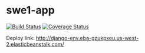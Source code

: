 # swe1-app
[![Build Status](https://app.travis-ci.com/SolidifiedRay/swe1-app.svg?branch=master)](https://app.travis-ci.com/SolidifiedRay/swe1-app)
[![Coverage Status](https://coveralls.io/repos/github/SolidifiedRay/swe1-app/badge.svg?branch=master)](https://coveralls.io/github/SolidifiedRay/swe1-app?branch=master)

Deploy link: http://django-env.eba-gzukpxeu.us-west-2.elasticbeanstalk.com/